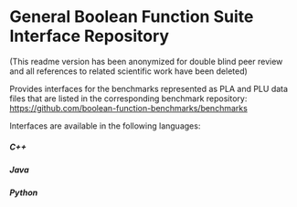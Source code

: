 
# General Boolean Function Suite Interface Repository
(This readme version has been anonymized for double blind peer review and all references to related scientific work have been deleted)

Provides interfaces for the benchmarks represented as PLA and PLU data files that are listed in the corresponding benchmark repository:
https://github.com/boolean-function-benchmarks/benchmarks

Interfaces are available in the following languages:

##### C++

##### Java

##### Python
